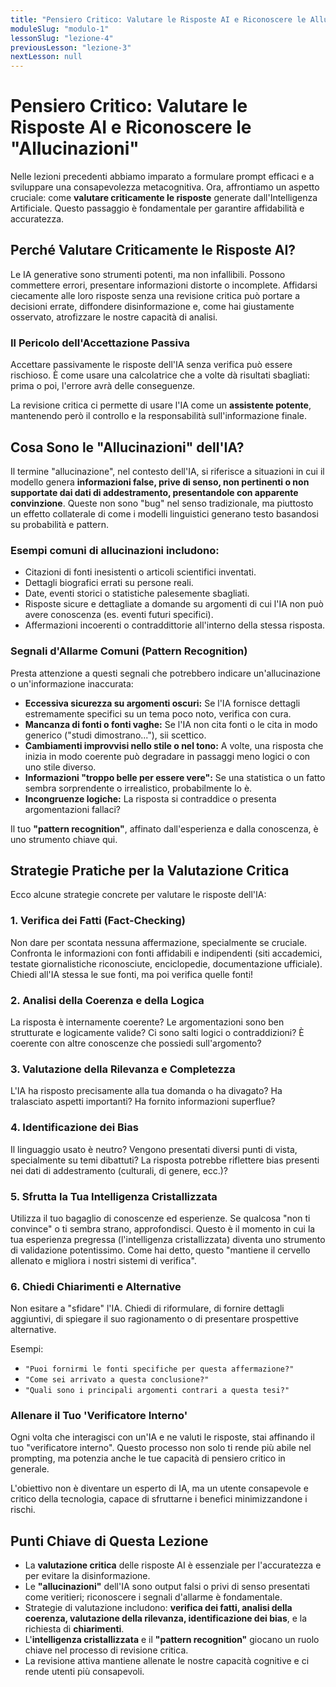 ```yaml
---
title: "Pensiero Critico: Valutare le Risposte AI e Riconoscere le Allucinazioni"
moduleSlug: "modulo-1"
lessonSlug: "lezione-4"
previousLesson: "lezione-3"
nextLesson: null
---
```


# Pensiero Critico: Valutare le Risposte AI e Riconoscere le "Allucinazioni"

Nelle lezioni precedenti abbiamo imparato a formulare prompt efficaci e a sviluppare una consapevolezza metacognitiva. Ora, affrontiamo un aspetto cruciale: come **valutare criticamente le risposte** generate dall'Intelligenza Artificiale. Questo passaggio è fondamentale per garantire affidabilità e accuratezza.

## Perché Valutare Criticamente le Risposte AI?

Le IA generative sono strumenti potenti, ma non infallibili. Possono commettere errori, presentare informazioni distorte o incomplete. Affidarsi ciecamente alle loro risposte senza una revisione critica può portare a decisioni errate, diffondere disinformazione e, come hai giustamente osservato, atrofizzare le nostre capacità di analisi.

### Il Pericolo dell'Accettazione Passiva

Accettare passivamente le risposte dell'IA senza verifica può essere rischioso. È come usare una calcolatrice che a volte dà risultati sbagliati: prima o poi, l'errore avrà delle conseguenze.

La revisione critica ci permette di usare l'IA come un **assistente potente**, mantenendo però il controllo e la responsabilità sull'informazione finale.

## Cosa Sono le "Allucinazioni" dell'IA?

Il termine "allucinazione", nel contesto dell'IA, si riferisce a situazioni in cui il modello genera **informazioni false, prive di senso, non pertinenti o non supportate dai dati di addestramento, presentandole con apparente convinzione**. Queste non sono "bug" nel senso tradizionale, ma piuttosto un effetto collaterale di come i modelli linguistici generano testo basandosi su probabilità e pattern.

### Esempi comuni di allucinazioni includono:

- Citazioni di fonti inesistenti o articoli scientifici inventati.
- Dettagli biografici errati su persone reali.
- Date, eventi storici o statistiche palesemente sbagliati.
- Risposte sicure e dettagliate a domande su argomenti di cui l'IA non può avere conoscenza (es. eventi futuri specifici).
- Affermazioni incoerenti o contraddittorie all'interno della stessa risposta.

### Segnali d'Allarme Comuni (Pattern Recognition)

Presta attenzione a questi segnali che potrebbero indicare un'allucinazione o un'informazione inaccurata:

- **Eccessiva sicurezza su argomenti oscuri:** Se l'IA fornisce dettagli estremamente specifici su un tema poco noto, verifica con cura.
- **Mancanza di fonti o fonti vaghe:** Se l'IA non cita fonti o le cita in modo generico ("studi dimostrano..."), sii scettico.
- **Cambiamenti improvvisi nello stile o nel tono:** A volte, una risposta che inizia in modo coerente può degradare in passaggi meno logici o con uno stile diverso.
- **Informazioni "troppo belle per essere vere":** Se una statistica o un fatto sembra sorprendente o irrealistico, probabilmente lo è.
- **Incongruenze logiche:** La risposta si contraddice o presenta argomentazioni fallaci?

Il tuo **"pattern recognition"**, affinato dall'esperienza e dalla conoscenza, è uno strumento chiave qui.

## Strategie Pratiche per la Valutazione Critica

Ecco alcune strategie concrete per valutare le risposte dell'IA:

### 1. Verifica dei Fatti (Fact-Checking)
Non dare per scontata nessuna affermazione, specialmente se cruciale. Confronta le informazioni con fonti affidabili e indipendenti (siti accademici, testate giornalistiche riconosciute, enciclopedie, documentazione ufficiale). Chiedi all'IA stessa le sue fonti, ma poi verifica quelle fonti!

### 2. Analisi della Coerenza e della Logica
La risposta è internamente coerente? Le argomentazioni sono ben strutturate e logicamente valide? Ci sono salti logici o contraddizioni? È coerente con altre conoscenze che possiedi sull'argomento?

### 3. Valutazione della Rilevanza e Completezza
L'IA ha risposto precisamente alla tua domanda o ha divagato? Ha tralasciato aspetti importanti? Ha fornito informazioni superflue?

### 4. Identificazione dei Bias
Il linguaggio usato è neutro? Vengono presentati diversi punti di vista, specialmente su temi dibattuti? La risposta potrebbe riflettere bias presenti nei dati di addestramento (culturali, di genere, ecc.)?

### 5. Sfrutta la Tua Intelligenza Cristallizzata
Utilizza il tuo bagaglio di conoscenze ed esperienze. Se qualcosa "non ti convince" o ti sembra strano, approfondisci. Questo è il momento in cui la tua esperienza pregressa (l'intelligenza cristallizzata) diventa uno strumento di validazione potentissimo. Come hai detto, questo "mantiene il cervello allenato e migliora i nostri sistemi di verifica".

### 6. Chiedi Chiarimenti e Alternative
Non esitare a "sfidare" l'IA. Chiedi di riformulare, di fornire dettagli aggiuntivi, di spiegare il suo ragionamento o di presentare prospettive alternative. 

Esempi: 
- `"Puoi fornirmi le fonti specifiche per questa affermazione?"`
- `"Come sei arrivato a questa conclusione?"`
- `"Quali sono i principali argomenti contrari a questa tesi?"`

### Allenare il Tuo 'Verificatore Interno'

Ogni volta che interagisci con un'IA e ne valuti le risposte, stai affinando il tuo "verificatore interno". Questo processo non solo ti rende più abile nel prompting, ma potenzia anche le tue capacità di pensiero critico in generale.

L'obiettivo non è diventare un esperto di IA, ma un utente consapevole e critico della tecnologia, capace di sfruttarne i benefici minimizzandone i rischi.

## Punti Chiave di Questa Lezione

- La **valutazione critica** delle risposte AI è essenziale per l'accuratezza e per evitare la disinformazione.
- Le **"allucinazioni"** dell'IA sono output falsi o privi di senso presentati come veritieri; riconoscere i segnali d'allarme è fondamentale.
- Strategie di valutazione includono: **verifica dei fatti, analisi della coerenza, valutazione della rilevanza, identificazione dei bias**, e la richiesta di **chiarimenti**.
- L'**intelligenza cristallizzata** e il **"pattern recognition"** giocano un ruolo chiave nel processo di revisione critica.
- La revisione attiva mantiene allenate le nostre capacità cognitive e ci rende utenti più consapevoli.
